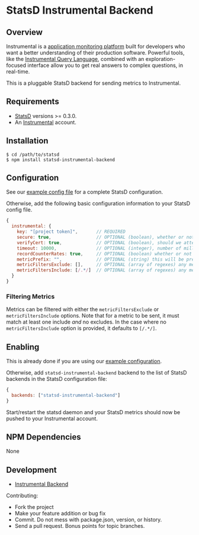 # StatsD Instrumental Backend


## Overview

Instrumental is a [application monitoring platform](https://instrumentalapp.com) built for developers who want a better understanding of their production software. Powerful tools, like the [Instrumental Query Language](https://instrumentalapp.com/docs/query-language), combined with an exploration-focused interface allow you to get real answers to complex questions, in real-time.

This is a pluggable StatsD backend for sending metrics to Instrumental.

## Requirements

* [StatsD][statsd] versions >= 0.3.0.
* An [Instrumental](https://instrumentalapp.com) account.

## Installation

    $ cd /path/to/statsd
    $ npm install statsd-instrumental-backend

## Configuration

See our [example config file](exampleConfig.js) for a complete StatsD configuration.

Otherwise, add the following basic configuration information to your
StatsD config file.

```js
{
  instrumental: {
    key: "[project token]",       // REQUIRED
    secure: true,                 // OPTIONAL (boolean), whether or not to use secure protocol to connect to Instrumental, default true
    verifyCert: true,             // OPTIONAL (boolean), should we attempt to verify the server certificate before allowing communication, default true
    timeout: 10000,               // OPTIONAL (integer), number of milliseconds to wait for establishing a connection to Instrumental before giving up, default 10s
    recordCounterRates: true,     // OPTIONAL (boolean) whether or not to send ".rate" metrics with counters, default true
    metricPrefix: "",             // OPTIONAL (string) this will be prepended (with a dot) to ALL of your metrics
    metricFiltersExclude: [],     // OPTIONAL (array of regexes) any metrics matching these filters will be dropped. e.g, [/\.rate$/, /\.[^\.]*_99$/] would filter out counter rates and extra metrics for stats like upper_99, mean_99, etc.
    metricFiltersInclude: [/.*/]  // OPTIONAL (array of regexes) any metrics _NOT_ matching at least one of these filters will be dropped
  }
}
```

### Filtering Metrics

Metrics can be filtered with either the `metricFiltersExclude` or `metricFiltersInclude` options. Note that for a metric to be sent, it must match at least one include *and* no excludes. In the case where no `metricFiltersInclude` option is provided, it defaults to `[/.*/]`.

## Enabling

This is already done if you are using our [example configuration](exampleConfig.js).

Otherwise, add `statsd-instrumental-backend` backend to the list of StatsD
backends in the StatsD configuration file:

```js
{
  backends: ["statsd-instrumental-backend"]
}
```

Start/restart the statsd daemon and your StatsD metrics should now be
pushed to your Instrumental account.

## NPM Dependencies

None

## Development

- [Instrumental Backend](https://github.com/expectedbehavior/statsd-instrumental-backend)

Contributing:

* Fork the project
* Make your feature addition or bug fix
* Commit. Do not mess with package.json, version, or history.
* Send a pull request. Bonus points for topic branches.

[statsd]: https://github.com/etsy/statsd
